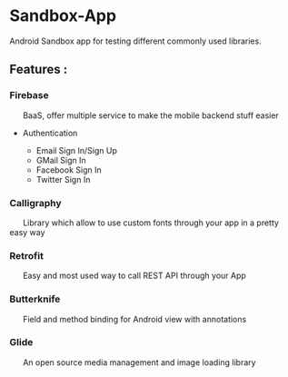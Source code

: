 # Sandbox-App

Android Sandbox app for testing different commonly used libraries.

## Features : 

### Firebase
&nbsp;&nbsp;&nbsp;&nbsp;&nbsp;&nbsp;BaaS, offer multiple service to make the mobile backend stuff easier
  
  - Authentication 
  
    * Email Sign In/Sign Up 
    * GMail Sign In 
    * Facebook Sign In 
    * Twitter Sign In
      
### Calligraphy
&nbsp;&nbsp;&nbsp;&nbsp;&nbsp;&nbsp;Library which allow to use custom fonts through your app in a pretty easy way

### Retrofit
&nbsp;&nbsp;&nbsp;&nbsp;&nbsp;&nbsp;Easy and most used way to call REST API through your App  

### Butterknife
&nbsp;&nbsp;&nbsp;&nbsp;&nbsp;&nbsp;Field and method binding for Android view with annotations

### Glide
&nbsp;&nbsp;&nbsp;&nbsp;&nbsp;&nbsp;An open source media management and image loading library

